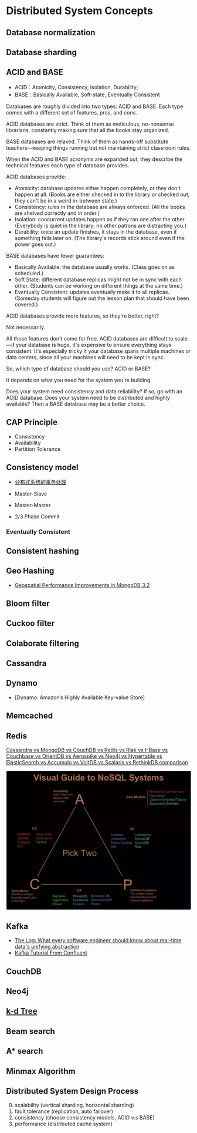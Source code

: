 # Distributed System Concepts

## Database normalization

## Database sharding

## ACID and BASE

* ACID：Atomicity, Consistency, Isolation, Durability;
* BASE：Basically Available, Soft-state, Eventually Consistent

Databases are roughly divided into two types: ACID and BASE. Each type comes
with a different set of features, pros, and cons.

ACID databases are strict. Think of them as meticulous, no-nonsense librarians,
constantly making sure that all the books stay organized.

BASE databases are relaxed. Think of them as hands-off substitute teachers—keeping
things running but not maintaining strict classroom rules.

When the ACID and BASE acronyms are expanded out, they describe the technical
features each type of database provides.

ACID databases provide:

* Atomicity: database updates either happen completely, or they don't happen at
  all. (Books are either checked in to the library or checked out; they can't be
  in a weird in-between state.)
* Consistency: rules in the database are always enforced. (All the books are
  shelved correctly and in order.)
* Isolation: concurrent updates happen as if they ran one after the other.
  (Everybody is quiet in the library; no other patrons are distracting you.)
* Durability: once an update finishes, it stays in the database, even if
  something fails later on. (The library's records stick around even if the power goes out.)

BASE databases have fewer guarantees:

* Basically Available: the database usually works. (Class goes on as scheduled.)
* Soft State: different database replicas might not be in sync with each other.
  (Students can be working on different things at the same time.)
* Eventually Consistent: updates eventually make it to all replicas. (Someday
  students will figure out the lesson plan that should have been covered.)

ACID databases provide more features, so they're better, right?

Not necessarily.

All those features don't come for free. ACID databases are difficult to scale—if
your database is huge, it's expensive to ensure everything stays consistent.
It's especially tricky if your database spans multiple machines or data centers,
since all your machines will need to be kept in sync.

So, which type of database should you use? ACID or BASE?

It depends on what you need for the system you're building.

Does your system need consistency and data reliability? If so, go with an ACID
database. Does your system need to be distributed and highly available? Then a
BASE database may be a better choice.

## CAP Principle

* Consistency
* Availability
* Partition Tolerance

## Consistency model

* [分布式系统的事务处理](https://coolshell.cn/articles/10910.html)

* Master-Slave
* Master-Master
* 2/3 Phase Commit

### Eventually Consistent

## Consistent hashing

## Geo Hashing

* [Geospatial Performance Improvements in MongoDB 3.2](https://www.mongodb.com/blog/post/geospatial-performance-improvements-in-mongodb-3-2)

## Bloom filter

## Cuckoo filter

## Colaborate filtering

## Cassandra

## Dynamo

* [Dynamo: Amazon’s Highly Available Key-value Store]

## Memcached

## Redis

[Cassandra vs MongoDB vs CouchDB vs Redis vs Riak vs HBase vs Couchbase vs OrientDB vs Aerospike vs Neo4j vs Hypertable vs ElasticSearch vs Accumulo vs VoltDB vs Scalaris vs RethinkDB comparison](https://kkovacs.eu/cassandra-vs-mongodb-vs-couchdb-vs-redis)

![DB Systems CAP comparison](./fig/DB-CAP-comparison.png)

## Kafka

* [The Log: What every software engineer should know about real-time data's unifying abstraction](https://engineering.linkedin.com/distributed-systems/log-what-every-software-engineer-should-know-about-real-time-datas-unifying)
* [Kafka Tutorial From Confluent](https://kafka-tutorials.confluent.io/)

## CouchDB

## Neo4j

## [k-d Tree](https://en.wikipedia.org/wiki/K-d_tree)

## Beam search

## A* search

## Minmax Algorithm

## Distributed System Design Process

0. scalability (vertical sharding, horizontal sharding)
1. fault tolerance (replication, auto failover)
2. consistency (choose consistency models, ACID v.s BASE)
3. performance (distributed cache system)
